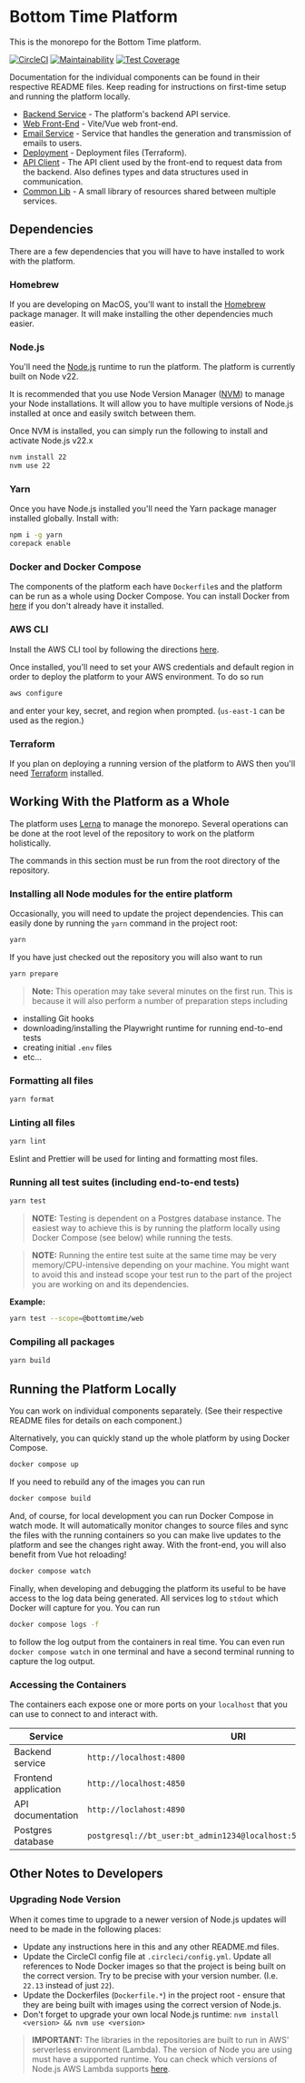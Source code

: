 # Bottom Time Platform

This is the monorepo for the Bottom Time platform.

[![CircleCI](https://dl.circleci.com/status-badge/img/gh/BottomTime/bottomtime-total/tree/master.svg?style=svg&circle-token=fcbae3dbe936da2e349f0f31929cfb2239ff2f29)](https://dl.circleci.com/status-badge/redirect/gh/BottomTime/bottomtime-total/tree/master)
[![Maintainability](https://api.codeclimate.com/v1/badges/6864b76f24d3ab0dc0e9/maintainability)](https://codeclimate.com/repos/644ace3578e41301035de81f/maintainability)
[![Test Coverage](https://api.codeclimate.com/v1/badges/6864b76f24d3ab0dc0e9/test_coverage)](https://codeclimate.com/repos/644ace3578e41301035de81f/test_coverage)

Documentation for the individual components can be found in their respective README files. Keep reading for instructions
on first-time setup and running the platform locally.

- [Backend Service](packages/service/README.md) - The platform's backend API service.
- [Web Front-End](packages/web/README.md) - Vite/Vue web front-end.
- [Email Service](packages/emails/README.md) - Service that handles the generation and transmission of emails to users.
- [Deployment](terraform/README.md) - Deployment files (Terraform).
- [API Client](packages/api/README.md) - The API client used by the front-end to request data from the backend.
  Also defines types and data structures used in communication.
- [Common Lib](packages/common/README.md) - A small library of resources shared between multiple services.

## Dependencies

There are a few dependencies that you will have to have installed to work with the platform.

### Homebrew

If you are developing on MacOS, you'll want to install the [Homebrew](https://brew.sh/) package manager.
It will make installing the other dependencies much easier.

### Node.js

You'll need the [Node.js](https://nodejs.org/en) runtime to run the platform. The platform is currently built on Node v22.

It is recommended that you use Node Version Manager ([NVM](https://github.com/nvm-sh/nvm#readme)) to manage your
Node installations. It will allow you to have multiple versions of Node.js installed at once and easily switch
between them.

Once NVM is installed, you can simply run the following to install and activate Node.js v22.x

```bash
nvm install 22
nvm use 22
```

### Yarn

Once you have Node.js installed you'll need the Yarn package manager installed globally. Install with:

```bash
npm i -g yarn
corepack enable
```

### Docker and Docker Compose

The components of the platform each have `Dockerfile`s and the platform can be run as a whole using Docker Compose.
You can install Docker from [here](https://docs.docker.com/get-docker/) if you don't already have it installed.

### AWS CLI

Install the AWS CLI tool by following the directions [here](https://docs.aws.amazon.com/cli/latest/userguide/getting-started-install.html).

Once installed, you'll need to set your AWS credentials and default region in order to deploy the platform to your AWS environment. To do so run

```bash
aws configure
```

and enter your key, secret, and region when prompted. (`us-east-1` can be used as the region.)

### Terraform

If you plan on deploying a running version of the platform to AWS then you'll need
[Terraform](https://developer.hashicorp.com/terraform/tutorials/aws-get-started/install-cli) installed.

## Working With the Platform as a Whole

The platform uses [Lerna](https://lerna.js.org/) to manage the monorepo. Several operations can be done at the root level of the repository to work on the platform holistically.

The commands in this section must be run from the root directory of the repository.

### Installing all Node modules for the entire platform

Occasionally, you will need to update the project dependencies. This can easily done by running the `yarn` command in the project root:

```bash
yarn
```

If you have just checked out the repository you will also want to run

```bash
yarn prepare
```

> **Note:** This operation may take several minutes on the first run. This is because it will also perform a
> number of preparation steps including

- installing Git hooks
- downloading/installing the Playwright runtime for running end-to-end tests
- creating initial `.env` files
- etc...

### Formatting all files

```bash
yarn format
```

### Linting all files

```bash
yarn lint
```

Eslint and Prettier will be used for linting and formatting most files.

### Running all test suites (including end-to-end tests)

```bash
yarn test
```

> **NOTE:** Testing is dependent on a Postgres database instance. The easiest way to achieve this is by running the
> platform locally using Docker Compose (see below) while running the tests.

> **NOTE:** Running the entire test suite at the same time may be very memory/CPU-intensive depending on your machine. You
> might want to avoid this and instead scope your test run to the part of the project you are working on and its dependencies.

**Example:**

```bash
yarn test --scope=@bottomtime/web
```

### Compiling all packages

```bash
yarn build
```

## Running the Platform Locally

You can work on individual components separately. (See their respective README files for details on each component.)

Alternatively, you can quickly stand up the whole platform by using Docker Compose.

```bash
docker compose up
```

If you need to rebuild any of the images you can run

```bash
docker compose build
```

And, of course, for local development you can run Docker Compose in watch mode. It will automatically monitor changes
to source files and sync the files with the running containers so you can make live updates to the platform and see
the changes right away. With the front-end, you will also benefit from Vue hot reloading!

```bash
docker compose watch
```

Finally, when developing and debugging the platform its useful to be have access to the log data being generated. All
services log to `stdout` which Docker will capture for you. You can run

```bash
docker compose logs -f
```

to follow the log output from the containers in real time. You can even run `docker compose watch` in one terminal and
have a second terminal running to capture the log output.

### Accessing the Containers

The containers each expose one or more ports on your `localhost` that you can use to connect to and interact with.

| Service              | URI                                                                 |
| -------------------- | ------------------------------------------------------------------- |
| Backend service      | `http://localhost:4800`                                             |
| Frontend application | `http://localhost:4850`                                             |
| API documentation    | `http://loclahost:4890`                                             |
| Postgres database    | `postgresql://bt_user:bt_admin1234@localhost:5432/bottomtime_local` |

## Other Notes to Developers

### Upgrading Node Version

When it comes time to upgrade to a newer version of Node.js updates will need to be made in the following places:

- Update any instructions here in this and any other README.md files.
- Update the CircleCI config file at `.circleci/config.yml`. Update all references to Node Docker images so that the project is being built on the correct version. Try to be precise with your version number. (I.e. `22.13` instead of just `22`).
- Update the Dockerfiles (`Dockerfile.*`) in the project root - ensure that they are being built with images using the correct version of Node.js.
- Don't forget to upgrade your own local Node.js runtime: `nvm install <version> && nvm use <version>`

> **IMPORTANT:** The libraries in the repositories are built to run in AWS' serverless environment (Lambda). The version of Node you are using
> must have a supported runtime. You can check which versions of Node.js AWS Lambda supports
> [here](https://docs.aws.amazon.com/lambda/latest/dg/lambda-runtimes.html#runtimes-supported).
